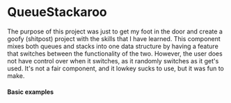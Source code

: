 # QueueStackaroo

The purpose of this project was just to get my foot in the door and create a goofy (shitpost) project 
with the skills that I have learned. This component mixes both queues and stacks into one data structure
by having a feature that switches between the functionality of the two. However, the user does not have
control over when it switches, as it randomly switches as it get's used. It's not a fair component, and 
it lowkey sucks to use, but it was fun to make.

#### Basic examples
